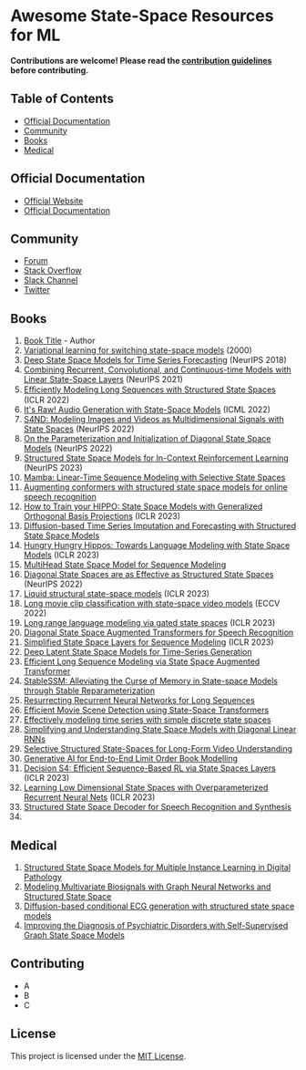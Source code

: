 # Awesome State-Space Resources for ML

**Contributions are welcome! Please read the [contribution guidelines](#contributing) before contributing.**

## Table of Contents

- [Official Documentation](#official-documentation)
- [Community](#community)
- [Books](#books)
- [Medical](#medical)

## Official Documentation

- [Official Website](https://example.com)
- [Official Documentation](https://example.com/docs)

## Community

- [Forum](https://example.com/forum)
- [Stack Overflow](https://stackoverflow.com/questions/tagged/[topic])
- [Slack Channel](https://example.slack.com)
- [Twitter](https://twitter.com/[topic])

## Books

1. [Book Title](https://example.com/book1) - Author
2. [Variational learning for switching state-space models](https://www.cs.toronto.edu/~hinton/absps/switch.pdf) (2000)
3. [Deep State Space Models for Time Series Forecasting](https://proceedings.neurips.cc/paper_files/paper/2018/file/5cf68969fb67aa6082363a6d4e6468e2-Paper.pdf) (NeurIPS 2018)
4. [Combining Recurrent, Convolutional, and Continuous-time Models with Linear State-Space Layers](https://arxiv.org/abs/2110.13985) (NeurIPS 2021)
5. [Eﬃciently Modeling Long Sequences with Structured State Spaces](https://arxiv.org/abs/2110.13985) (ICLR 2022)
6. [It's Raw! Audio Generation with State-Space Models](https://arxiv.org/abs/2202.09729) (ICML 2022)
7. [S4ND: Modeling Images and Videos as Multidimensional Signals with State Spaces](https://arxiv.org/abs/2210.06583) (NeurIPS 2022)
8. [On the Parameterization and Initialization of Diagonal State Space Models](https://arxiv.org/abs/2206.11893) (NeurIPS 2022)
9. [Structured State Space Models for In-Context Reinforcement Learning](https://arxiv.org/pdf/2303.03982.pdf) (NeurIPS 2023)
10. [Mamba: Linear-Time Sequence Modeling with Selective State Spaces](https://arxiv.org/abs/2312.00752)
11. [Augmenting conformers with structured state space models for online speech recognition](https://arxiv.org/abs/2309.08551)
12. [How to Train your HIPPO: State Space Models with Generalized Orthogonal Basis Projections](https://arxiv.org/abs/2206.12037) (ICLR 2023)
13. [Diffusion-based Time Series Imputation and Forecasting with Structured State Space Models](https://arxiv.org/abs/2208.09399)
14. [Hungry Hungry Hippos: Towards Language Modeling with State Space Models](https://arxiv.org/abs/2212.14052) (ICLR 2023)
15. [MultiHead State Space Model for Sequence Modeling](https://arxiv.org/abs/2305.12498)
17. [Diagonal State Spaces are as Effective as Structured State Spaces](https://arxiv.org/abs/2203.14343) (NeurIPS 2022)
18. [Liquid structural state-space models](https://arxiv.org/pdf/2209.12951.pdf) (ICLR 2023)
19. [Long movie clip classification with state-space video models](https://arxiv.org/abs/2204.01692) (ECCV 2022)
20. [Long range language modeling via gated state spaces](https://arxiv.org/abs/2206.13947) (ICLR 2023)
21. [Diagonal State Space Augmented Transformers for Speech Recognition](https://arxiv.org/abs/2302.14120)
22. [Simplified State Space Layers for Sequence Modeling](https://arxiv.org/abs/2208.04933) (ICLR 2023)
23. [Deep Latent State Space Models for Time-Series Generation](https://arxiv.org/abs/2212.12749)
24. [Efficient Long Sequence Modeling via State Space Augmented Transformer](https://arxiv.org/abs/2212.08136)
25. [StableSSM: Alleviating the Curse of Memory in State-space Models through Stable Reparameterization](https://arxiv.org/abs/2311.14495)
26. [Resurrecting Recurrent Neural Networks for Long Sequences](https://arxiv.org/abs/2303.06349)
27. [Efficient Movie Scene Detection using State-Space Transformers](https://arxiv.org/abs/2212.14427)
28. [Effectively modeling time series with simple discrete state spaces](https://arxiv.org/abs/2303.09489)
29. [Simplifying and Understanding State Space Models with Diagonal Linear RNNs](https://arxiv.org/pdf/2212.00768.pdf)
30. [Selective Structured State-Spaces for Long-Form Video Understanding](https://arxiv.org/abs/2303.14526)
31. [Generative AI for End-to-End Limit Order Book Modelling](https://arxiv.org/abs/2309.00638)
32. [Decision S4: Efficient Sequence-Based RL via State Spaces Layers](https://arxiv.org/abs/2306.05167) (ICLR 2023)
33. [Learning Low Dimensional State Spaces with Overparameterized Recurrent Neural Nets](https://arxiv.org/abs/2210.14064) (ICLR 2023)
34. [Structured State Space Decoder for Speech Recognition and Synthesis](https://arxiv.org/abs/2210.17098)
35. 

## Medical
1. [Structured State Space Models for Multiple Instance Learning in Digital Pathology](https://arxiv.org/abs/2306.15789)
2. [Modeling Multivariate Biosignals with Graph Neural Networks and Structured State Space](https://arxiv.org/abs/2211.11176)
3. [Diffusion-based conditional ECG generation with structured state space models](https://arxiv.org/abs/2301.08227)
4. [Improving the Diagnosis of Psychiatric Disorders with Self-Supervised Graph State Space Models](https://arxiv.org/pdf/2206.03331.pdf)

## Contributing

- A
- B
- C

## License

This project is licensed under the [MIT License](LICENSE).
